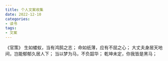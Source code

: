 ```yaml
---
title: 个人文案收集
date: 2022-12-10
categories:
- 读书
tags:
- 文案
---
```



《官策》
生如蝼蚁，当有鸿鹄之志；
命如纸薄，应有不屈之心；
大丈夫身居天地间，岂能郁郁久居人下；
当以梦为马，不负韶华；
乾坤未定，你我皆是黑马；
